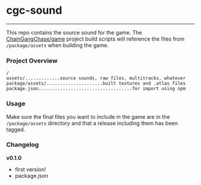 # cgc-sound
_____
This repo contains the source sound for the game. The [ChainGangChase/game](https://github.com/ChainGangChase/game) project build scripts will reference the files from `/package/assets` when building the game.

### Project Overview
```
/
assets/.............source sounds, raw files, multitracks, whatever
package/assets/.....................built textures and .atlas files
package.json...................................for import using npm
```

### Usage
Make sure the final files you want to include in the game are in the `/package/assets` directory and that a release including them has been tagged.

### Changelog
**v0.1.0**
- first version!
- package.json
